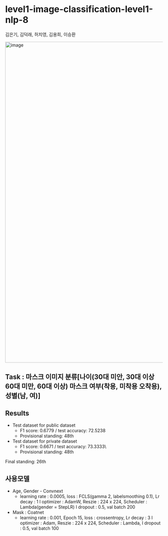 # level1-image-classification-level1-nlp-8

김은기, 김덕래, 허치영, 김용희, 이승환

<img width="1024" alt="image" src="https://user-images.githubusercontent.com/81913386/162423001-cc0546e7-efc0-46e2-8396-8db77454aeb8.png">


## Task : 마스크 이미지 분류\[나이(30대 미안, 30대 이상 60대 미만, 60대 이상) 마스크 여부(착용, 미착용 오착용), 성별(남, 여)]

## Results
- Test dataset for public dataset
  - F1 score: 0.6779 / test accuracy: 72.5238
  - Provisional standing: 48th
- Test dataset for private dataset
  - F1 score: 0.6671 / test accuracy: 73.3333\
  - Provisional standing: 48th

Final standing: 26th
## 사용모델
- Age, Gender - Convnext
  - learning rate : 0.0005, loss : FCLS(gamma 2, labelsmoothing 0.1), Lr decay : 1 l optimizer : AdamW, Reszie : 224 x 224, Scheduler : Lambda(gender = StepLR) l dropout : 0.5, val batch 200
- Mask : Coatnet
  - learning rate : 0.001, Epoch 15, loss : crossentropy, Lr decay : 3 l optimizer : Adam, Reszie : 224 x 224, Scheduler : Lambda,
l dropout : 0.5, val batch 100

